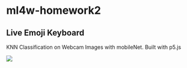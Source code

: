 # ml4w-homework2

## Live Emoji Keyboard
KNN Classification on Webcam Images with mobileNet. Built with p5.js


![](demo.gif)
